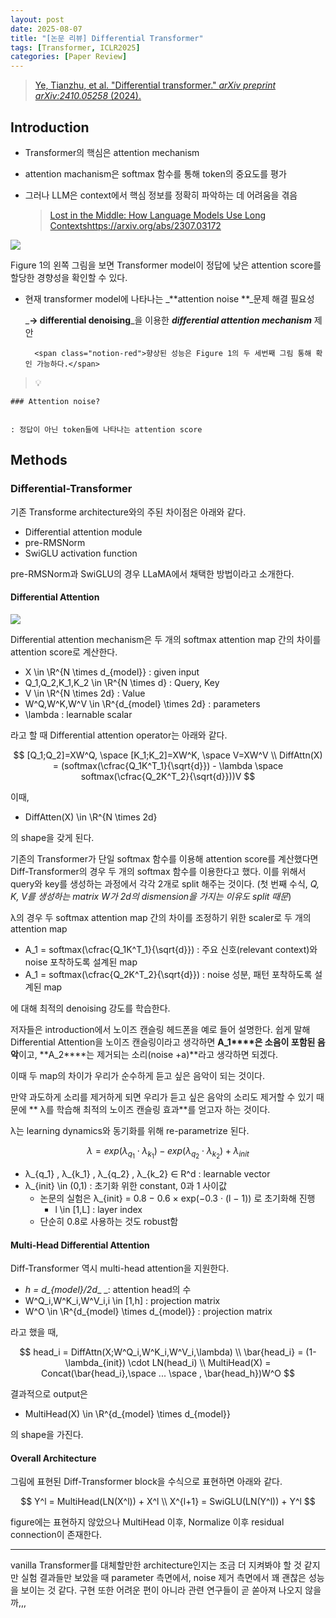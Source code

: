 ```yaml
---
layout: post
date: 2025-08-07
title: "[논문 리뷰] Differential Transformer"
tags: [Transformer, ICLR2025]
categories: [Paper Review]
---
```


> [Ye, Tianzhu, et al. "Differential transformer." ](https://arxiv.org/abs/2410.05258)[_arXiv preprint arXiv:2410.05258_](https://arxiv.org/abs/2410.05258)[ (2024).](https://arxiv.org/abs/2410.05258)



## Introduction

- Transformer의 핵심은 attention mechanism
- attention machanism은 softmax 함수를 통해 token의 중요도를 평가
- 그러나 LLM은 context에서 핵심 정보를 정확히 파악하는 데 어려움을 겪음

	> [Lost in the Middle: How Language Models Use Long Contextshttps://arxiv.org/abs/2307.03172](https://arxiv.org/abs/2307.03172)


![](https://prod-files-secure.s3.us-west-2.amazonaws.com/542b861c-36a8-4051-84e5-8804b6728dba/9083ea56-691a-4752-ae26-47f403431ac8/image.png?X-Amz-Algorithm=AWS4-HMAC-SHA256&X-Amz-Content-Sha256=UNSIGNED-PAYLOAD&X-Amz-Credential=ASIAZI2LB466WPYXVWBQ%2F20250907%2Fus-west-2%2Fs3%2Faws4_request&X-Amz-Date=20250907T220057Z&X-Amz-Expires=3600&X-Amz-Security-Token=IQoJb3JpZ2luX2VjEEUaCXVzLXdlc3QtMiJIMEYCIQCrZkzD9k%2FGPfzV1Pr%2BTiBF4ie7ciBNsuNvyzN42OaU%2BAIhAI5nO%2B3JFVND56SGqe91DjzclzJxz%2B3J4C2Ip99xAPm9KogECK7%2F%2F%2F%2F%2F%2F%2F%2F%2F%2FwEQABoMNjM3NDIzMTgzODA1IgwYUtQSn46fwiNmhMoq3AMLhYoQnKKnhTdQfh8ZwzcoYmoZ4TKFJMsEcgcmGaBgnFGC9mXOe4%2BPKXJvkBsYGIRKGRZDcRRA0TquCX%2BiBBq7fu8cEAxVdkQLBTSssoyNTz8gdIeJFMZfVwZBa6dkkWE8%2FaZcCpy68BbOjYlQihr8wdzOe8ssanjfqChi%2BmtwXQoJdnrSQyj7GJUdA%2FuU98mHlJaGUztWXFgRNzE2qk9s83wD6Faji1vsco2n9wM3fYWrzz83KombqkwEoa7ffaR%2BtFXv5izsU0tNX7m2LbUe%2F%2Fte6%2F5thkv9%2B1JBJW0cdmYEMrg0Qc7UR7erC46hVUgwOMi3qgYSbNMLuDzySsa42LprPvytzFMdpcLQjM8O2jZxhqI4ChbY5VF9e5MI%2BbljA7%2FfhC2seB2cmxrN2reubcEYMKdsdBSr9ebbor6fS5fAjiqtb%2BDQJ9gptA2GD%2FQ118k98X4FmZnbnsUXjEDYimiq38Hcp1CfJAf%2B3JfOan4q7DU7s6JV%2FvwN82J897q3dav3CNNMZf8If2f4frTlReGf1otTcBKB6YYJ%2FJ2AbLnI%2BMSU0Z30X88AwUHJvjN3A3z3rCjzBwiGHNKgziObeHnYUImZrsVZsneg9Li1rubiAo3KrpYqnOP8KjDA5%2FfFBjqkAdAMDmjkqr5EnkhFESlSaAlbE9eWMqhziEHzDVGFgyMTVaHwVTq63LmrW%2BG7yjK5jlPMdUgdSs03Jwr3d0qv8QytGO4VUGHWf3CPEu0K0QQmZcSu3o%2BtzwKKYVGGog%2FmXUCbEQZ9ymiQjPmrVS82WIL8MX69UANyre7GX%2F%2Fl7C1vRz67bwLa7bd22aOUBuaOlWAUWlNE36%2FG77b6e7gx1RHFFEss&X-Amz-Signature=932316b9aad506dba30bc8ecc6596445932599de2293eb9cd40425ca9bdc22cb&X-Amz-SignedHeaders=host&x-amz-checksum-mode=ENABLED&x-id=GetObject)


Figure 1의 왼쪽 그림을 보면 Transformer model이 정답에 낮은 attention score를 할당한 경향성을 확인할 수 있다.

- 현재 transformer model에 나타나는 _**attention noise **_문제 해결 필요성

	_**→ differential denoising**_을 이용한 _**differential attention mechanism**_ 제안


		<span class="notion-red">향상된 성능은 Figure 1의 두 세번째 그림 통해 확인 가능하다.</span>


> 💡 


	### Attention noise?


	: 정답이 아닌 token들에 나타나는 attention score



## Methods



### Differential-Transformer


기존 Transforme architecture와의 주된 차이점은 아래와 같다.

- Differential attention module
- pre-RMSNorm
- SwiGLU activation function

pre-RMSNorm과 SwiGLU의 경우 LLaMA에서 채택한 방법이라고 소개한다.



#### Differential Attention


![](https://prod-files-secure.s3.us-west-2.amazonaws.com/542b861c-36a8-4051-84e5-8804b6728dba/116d70b2-1963-4810-9167-f4c7d8a06e8f/image.png?X-Amz-Algorithm=AWS4-HMAC-SHA256&X-Amz-Content-Sha256=UNSIGNED-PAYLOAD&X-Amz-Credential=ASIAZI2LB466WPYXVWBQ%2F20250907%2Fus-west-2%2Fs3%2Faws4_request&X-Amz-Date=20250907T220057Z&X-Amz-Expires=3600&X-Amz-Security-Token=IQoJb3JpZ2luX2VjEEUaCXVzLXdlc3QtMiJIMEYCIQCrZkzD9k%2FGPfzV1Pr%2BTiBF4ie7ciBNsuNvyzN42OaU%2BAIhAI5nO%2B3JFVND56SGqe91DjzclzJxz%2B3J4C2Ip99xAPm9KogECK7%2F%2F%2F%2F%2F%2F%2F%2F%2F%2FwEQABoMNjM3NDIzMTgzODA1IgwYUtQSn46fwiNmhMoq3AMLhYoQnKKnhTdQfh8ZwzcoYmoZ4TKFJMsEcgcmGaBgnFGC9mXOe4%2BPKXJvkBsYGIRKGRZDcRRA0TquCX%2BiBBq7fu8cEAxVdkQLBTSssoyNTz8gdIeJFMZfVwZBa6dkkWE8%2FaZcCpy68BbOjYlQihr8wdzOe8ssanjfqChi%2BmtwXQoJdnrSQyj7GJUdA%2FuU98mHlJaGUztWXFgRNzE2qk9s83wD6Faji1vsco2n9wM3fYWrzz83KombqkwEoa7ffaR%2BtFXv5izsU0tNX7m2LbUe%2F%2Fte6%2F5thkv9%2B1JBJW0cdmYEMrg0Qc7UR7erC46hVUgwOMi3qgYSbNMLuDzySsa42LprPvytzFMdpcLQjM8O2jZxhqI4ChbY5VF9e5MI%2BbljA7%2FfhC2seB2cmxrN2reubcEYMKdsdBSr9ebbor6fS5fAjiqtb%2BDQJ9gptA2GD%2FQ118k98X4FmZnbnsUXjEDYimiq38Hcp1CfJAf%2B3JfOan4q7DU7s6JV%2FvwN82J897q3dav3CNNMZf8If2f4frTlReGf1otTcBKB6YYJ%2FJ2AbLnI%2BMSU0Z30X88AwUHJvjN3A3z3rCjzBwiGHNKgziObeHnYUImZrsVZsneg9Li1rubiAo3KrpYqnOP8KjDA5%2FfFBjqkAdAMDmjkqr5EnkhFESlSaAlbE9eWMqhziEHzDVGFgyMTVaHwVTq63LmrW%2BG7yjK5jlPMdUgdSs03Jwr3d0qv8QytGO4VUGHWf3CPEu0K0QQmZcSu3o%2BtzwKKYVGGog%2FmXUCbEQZ9ymiQjPmrVS82WIL8MX69UANyre7GX%2F%2Fl7C1vRz67bwLa7bd22aOUBuaOlWAUWlNE36%2FG77b6e7gx1RHFFEss&X-Amz-Signature=5972b67f0b0bd3767c5477801af2e6abc4c8d6ef37ad65af64ba8649989fd6af&X-Amz-SignedHeaders=host&x-amz-checksum-mode=ENABLED&x-id=GetObject)


Differential attention mechanism은 두 개의 softmax attention map 간의 차이를 attention score로 계산한다.

- X \in \R^{N \times d\_{model}} : given input
- Q\_1,Q\_2,K\_1,K\_2 \in \R^{N \times d} : Query, Key
- V \in \R^{N \times 2d} : Value
- W^Q,W^K,W^V \in \R^{d\_{model} \times 2d} : parameters
- \lambda : learnable scalar

라고 할 때 Differential attention operator는 아래와 같다.


$$
[Q_1;Q_2]=XW^Q, \space [K_1;K_2]=XW^K, \space V=XW^V \\
DiffAttn(X) = (softmax(\cfrac{Q_1K^T_1}{\sqrt{d}}) - \lambda \space softmax(\cfrac{Q_2K^T_2}{\sqrt{d}}))V
$$


이때,

- DiffAtten(X) \in \R^{N \times 2d}

의 shape을 갖게 된다.


기존의 Transformer가 단일 softmax 함수를 이용해 attention score를 계산했다면 Diff-Transformer의 경우 두 개의 softmax 함수를 이용한다고 했다. 이를 위해서 query와 key를 생성하는 과정에서 각각 2개로 split 해주는 것이다. <span class="notion-red">(첫 번째 수식, </span><span class="notion-red">_Q, K, V를 생성하는 matrix W가 2d의 dismension을 가지는 이유도 split 때문_</span><span class="notion-red">)</span>


 λ의 경우 두 softmax attention map 간의 차이를 조정하기 위한 scaler로 두 개의 attention map

- A\_1 = softmax(\cfrac{Q\_1K^T\_1}{\sqrt{d}}) : 주요 신호(relevant context)와 noise 포착하도록 설계된 map
- A\_1 = softmax(\cfrac{Q\_2K^T\_2}{\sqrt{d}}) : noise 성분, 패턴 포착하도록 설계된 map 

에 대해 최적의 denoising 강도를 학습한다.


저자들은 introduction에서 노이즈 캔슬링 헤드폰을 예로 들어 설명한다. 쉽게 말해 Differential Attention을 노이즈 캔슬링이라고 생각하면 **A\_1****은 소음이 포함된 음악**이고, **A\_2****는 제거되는 소리(noise +a)**라고 생각하면 되겠다. 


이때 두 map의 차이가 우리가 순수하게 듣고 싶은 음악이 되는 것이다. 


만약 과도하게 소리를 제거하게 되면 우리가 듣고 싶은 음악의 소리도 제거할 수 있기 때문에 ** λ를 학습해 최적의 노이즈 캔슬링 효과**를 얻고자 하는 것이다.


λ는 learning dynamics와 동기화를 위해 re-parametrize 된다.


$$
\lambda = exp(\lambda_{q_1} \cdot \lambda_{k_1}) - exp(\lambda_{q_2} \cdot \lambda_{k_2}) + \lambda_{init}
$$

- λ\_{q\_1} , λ\_{k\_1} , λ\_{q\_2} , λ\_{k\_2} ∈ R^d : learnable vector
- λ\_{init} \in (0,1) : 초기화 위한 constant, 0과 1 사이값
	- 논문의 실험은 λ\_{init} = 0.8 − 0.6 × exp(−0.3 · (l − 1)) 로 초기화해 진행
		- l \in [1,L] : layer index
	- 단순히 0.8로 사용하는 것도 robust함


#### **Multi-Head Differential Attention**


Diff-Transformer 역시 multi-head attention을 지원한다.

- _h = d\_{model}/2d__ _: attention head의 수
- W^Q\_i,W^K\_i,W^V\_i,i \in [1,h] : projection matrix
- W^O \in \R^{d\_{model} \times d\_{model}} : projection matrix

라고 했을 때,


$$
head_i = DiffAttn(X;W^Q_i,W^K_i,W^V_i,\lambda) \\
\bar{head_i} = (1-\lambda_{init}) \cdot LN(head_i) \\
MultiHead(X) = Concat(\bar{head_i},\space ... \space , \bar{head_h})W^O
$$


결과적으로 output은

- MultiHead(X) \in \R^{d\_{model} \times d\_{model}}

의 shape을 가진다.



#### Overall Architecture


그림에 표현된 Diff-Transformer block을 수식으로 표현하면 아래와 같다.


$$
Y^l = MultiHead(LN(X^l)) + X^l \\
X^{l+1} = SwiGLU(LN(Y^l)) + Y^l
$$


figure에는 표현하지 않았으나 MultiHead 이후, Normalize 이후 residual connection이 존재한다.


---


vanilla Transformer를 대체할만한 architecture인지는 조금 더 지켜봐야 할 것 같지만 실험 결과들만 보았을 때 parameter 측면에서, noise 제거 측면에서 꽤 괜찮은 성능을 보이는 것 같다. 구현 또한 어려운 편이 아니라 관련 연구들이 곧 쏟아져 나오지 않을까,,,

